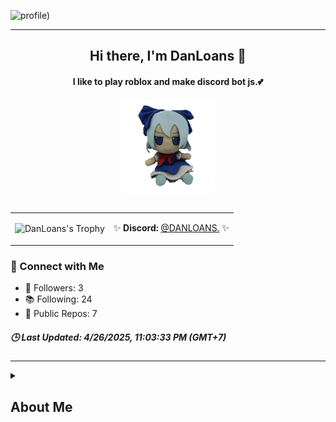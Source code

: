![profile)](https://github.com/DANLOANS/DANLOANS/blob/main/images/wa1.gif)

---
  <div align="center">

  
<h2 align="center">Hi there, I'm <b>DanLoans</b> 👋</h2>
<h4 align="center">I like to play roblox and make discord bot js.💕</h4>

<div align="center">
  <img align="center" src="https://github.com/DANLOANS/DANLOANS/blob/main/images/wa2.gif" height="150" alt="Nayuki's avatar" />
</div>

<br />

| | |
|---|---|
| ![DanLoans's Trophy](https://lanyard.cnrad.dev/api/600994658641772544) |  <p>✨ <b>Discord:</b> <a href='https://discord.com/users/600994658641772544'>@DANLOANS.</a> ✨</p> 
  </div>

### 🔗 Connect with Me

<ul>
  <li>🌟 Followers: 3</li>
  <li>📚 Following: 24</li>
  <li>📂 Public Repos: 7</li>
</ul>

<h5><i>🕒 Last Updated: 4/26/2025, 11:03:33 PM (GMT+7)</i></h5>

---
<details> 
  <summary><h2> About Me </h2></summary>

| My Stats |Top Languages |
|---|---|
| ![DanLoans's Top Languages](https://github-readme-stats.vercel.app/api?username=DanLoans&show_icons=true&count_private=true&hide_border=true&title_color=e0e0e0&icon_color=e0e0e0&text_color=c9d1d9&bg_color=0d1117) | ![DanLoans's Streak](https://github-readme-stats.vercel.app/api/top-langs/?username=DanLoans&langs_count=10&title_color=ee0e0e0&text_color=ffffff&icon_color=ee0e0e0&bg_color=1c1917&hide_border=true&locale=en&custom_title=Top%20%Languages) |

| My Stats |
|---|
|![DanLoans's Top Languages](https://streak-stats.demolab.com/?user=DanLoans&theme=github-dark-dimmed) |

| My Activity |
|---|
|![DanLoans's Top Languages](https://github-readme-activity-graph.vercel.app/graph?username=DanLoans&custom_title=Supun's%20GitHub%20Activity%20Graph&bg_color=2D2D2D&color=FFFFFF&line=FFFFFF&point=FFFFFF&area_color=FFFFFF&title_color=FFFFFF&area=true) |


<details> 
  <summary><h2> About Me </h2></summary>
  <h3> About Me </h3>

| My Name is DanLoans |
|---|
| <li> I will be the person who will be doing a project about Discord bot.</li> |
| <li> I'm more comfortable with JS than any other language except HTML.</li> |
| <li> And if you're interested in my project, you can develop it, but you can't sell it.</li> |

<details> 
  <summary><h2> Languages ​​and tools </h2></summary>
  <h3> Languages ​​and tools </h3>

| Languages ​​and tools |  |
|---|---|
| <li> Programming Languages: JavaScript, TypeScript, PHP, Java, C#, C, SQL </li> | ![DanLoans's Stats](https://skillicons.dev/icons?i=js,html,css) |
| <li> Frameworks: Node.js, Discord.js, Bootstrap </li> | ![DanLoans's Stats](https://skillicons.dev/icons?i=discordjs,bootstrap,npm) |
| <li> Tools: Git, rust </li> | ![DanLoans's Stats](https://skillicons.dev/icons?i=git,rust) |
| <li> IDEs: Visual Studio Code, Visual Studio, Android Studio </li> | ![DanLoans's Stats](https://skillicons.dev/icons?i=vscode,visualstudio,arduino) |
| <li> Etc: Cloudflare, Vercel, Railway, AWS, Grafana, MariaDB </li> | 
| <li>Currently Learning: Elixir, C++, Flutter, Next.js, Svelte </li> | 

<details> 
  <summary><h2> Repositories </h2></summary>
  <h3> Repositories </h3>

  |  |  |
|---|---|
| <a align="left" href="https://github.com/DANLOANS/Discord-Bot-DM-Mail" title="DanLoans"><img align="left" height="115" src="https://github-readme-stats.vercel.app/api/pin/?username=DanLoans&repo=Discord-Bot-DM-Mail&theme=react&border_color=#FFFFFF&border_radius=10"></a> | <a align="left" href="https://github.com/DANLOANS/Discord-Bot-Chat-Use-Database" title="DanLoans"><img align="left" height="115" src="https://github-readme-stats.vercel.app/api/pin/?username=DanLoans&repo=Discord-Bot-Chat-Use-Database&theme=react&border_color=#FFFFFF&border_radius=10"></a> |
| <a align="left" href="https://github.com/DANLOANS/Discord-Bot-DM-txt" title="DanLoans"><img align="left" height="115" src="https://github-readme-stats.vercel.app/api/pin/?username=DanLoans&repo=Discord-Bot-DM-txt&theme=react&border_color=#FFFFFF&border_radius=10"></a> | <a align="left" href="https://github.com/DANLOANS/Discord-Bot-Chat-GPT" title="DanLoans"><img align="left" height="115" src="https://github-readme-stats.vercel.app/api/pin/?username=DanLoans&repo=Discord-Bot-Chat-GPT&theme=react&border_color=#FFFFFF&border_radius=10"></a> |
| <a align="left" href="https://github.com/DANLOANS/Discord-Bot-Verify" title="DanLoans"><img align="left" height="115" src="https://github-readme-stats.vercel.app/api/pin/?username=DanLoans&repo=Discord-Bot-Verify&theme=react&border_color=#FFFFFF&border_radius=10"></a> | <a align="left" href="https://github.com/DANLOANS/Discord-Status-" title="DanLoans"><img align="left" height="115" src="https://github-readme-stats.vercel.app/api/pin/?username=DanLoans&repo=Discord-Status-&theme=react&border_color=#FFFFFF&border_radius=10"></a> |
| <a align="left" href="https://github.com/DANLOANS/website-templates-" title="DanLoans"><img align="left" height="115" src="https://github-readme-stats.vercel.app/api/pin/?username=DanLoans&repo=website-templates-&theme=react&border_color=#FFFFFF&border_radius=10"></a> |  <a align="left" href="https://github.com/DANLOANS/-4-menu-web-templates" title="DanLoans"><img align="left" height="115" src="https://github-readme-stats.vercel.app/api/pin/?username=DanLoans&repo=-4-menu-web-templates&theme=react&border_color=#FFFFFF&border_radius=10"></a> |
|  |  |
|  |  |





  
<!-- Social icons section -->


   

---


  

  
